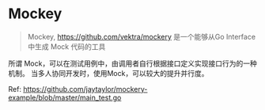 # Mockey

> Mockey, https://github.com/vektra/mockery 是一个能够从Go Interface 中生成 Mock 代码的工具

所谓 Mock，可以在测试用例中，由调用者自行根据接口定义实现接口行为的一种机制。
当多人协同开发时，使用Mock，可以较大的提升并行度。

Ref: https://github.com/jaytaylor/mockery-example/blob/master/main_test.go
